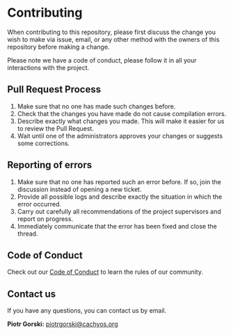 # Contributing

When contributing to this repository, please first discuss the change you wish to make via issue,
email, or any other method with the owners of this repository before making a change. 

Please note we have a code of conduct, please follow it in all your interactions with the project.

## Pull Request Process

1. Make sure that no one has made such changes before.
2. Check that the changes you have made do not cause compilation errors.
3. Describe exactly what changes you made. This will make it easier for us to review the Pull Request.
4. Wait until one of the administrators approves your changes or suggests some corrections.

## Reporting of errors

1. Make sure that no one has reported such an error before. If so, join the discussion instead of opening a new ticket.
2. Provide all possible logs and describe exactly the situation in which the error occurred.
3. Carry out carefully all recommendations of the project supervisors and report on progress.
4. Immediately communicate that the error has been fixed and close the thread. 

## Code of Conduct

Check out our [Code of Conduct](https://github.com/sirlucjan/copr-linux-cachyos/blob/master/CODE_OF_CONDUCT.md)
to learn the rules of our community. 

## Contact us

If you have any questions, you can contact us by email. 

**Piotr Gorski:** <piotrgorski@cachyos.org> <br />
